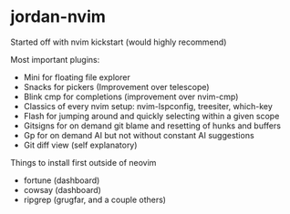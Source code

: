 # jordan-nvim

Started off with nvim kickstart (would highly recommend)

Most important plugins:
- Mini for floating file explorer
- Snacks for pickers (Improvement over telescope)
- Blink cmp for completions (improvement over nvim-cmp)
- Classics of every nvim setup: nvim-lspconfig, treesiter, which-key
- Flash for jumping around and quickly selecting within a given scope
- Gitsigns for on demand git blame and resetting of hunks and buffers
- Gp for on demand AI but not without constant AI suggestions
- Git diff view (self explanatory)

Things to install first outside of neovim
- fortune (dashboard)
- cowsay (dashboard)
- ripgrep (grugfar, and a couple others)

